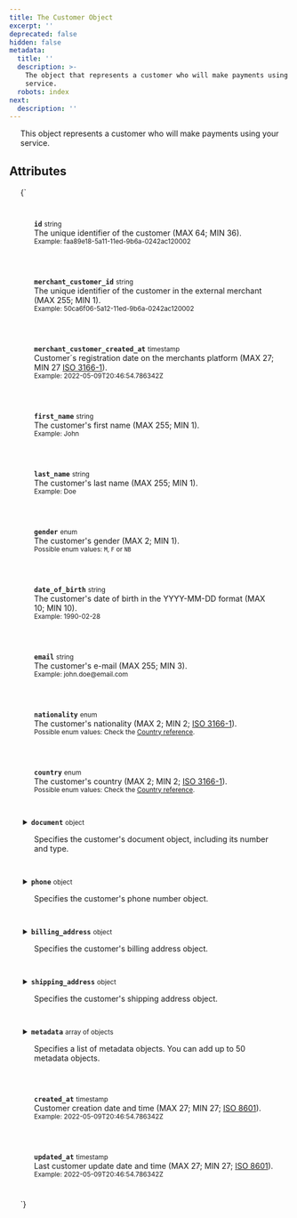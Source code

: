 ```yaml
---
title: The Customer Object
excerpt: ''
deprecated: false
hidden: false
metadata:
  title: ''
  description: >-
    The object that represents a customer who will make payments using your
    service.
  robots: index
next:
  description: ''
---
```

This object represents a customer who will make payments using your service.

## Attributes

<HTMLBlock>{`
<div>
  <div class="yuno">
    <p><strong><code>id</code></strong> <small>string</small>
      <br />The unique identifier of the customer (MAX 64; MIN 36).
      <br /><small> Example: faa89e18-5a11-11ed-9b6a-0242ac120002 </small>
    </p>
  </div>

  <div class="yuno">
    <p><strong><code>merchant_customer_id</code></strong> <small>string</small>
      <br />The unique identifier of the customer in the external merchant (MAX 255; MIN 1).
      <br /><small> Example: 50ca6f06-5a12-11ed-9b6a-0242ac120002 </small>
    </p>
  </div>

  <div class="yuno">
    <p><strong><code>merchant_customer_created_at</code></strong> <small>timestamp</small>
      <br />Customer´s registration date on the merchants platform (MAX 27; MIN 27 <a href="country-reference">ISO 3166-1</a>).
      <br /><small> Example: 2022-05-09T20:46:54.786342Z </small>
    </p>
  </div>

  <div class="yuno">
    <p><strong><code>first_name</code></strong> <small>string</small>
      <br />The customer's first name (MAX 255; MIN 1).
      <br /><small> Example: John </small>
    </p>
  </div>

  <div class="yuno">
    <p><strong><code>last_name</code></strong> <small>string</small>
      <br />The customer's last name (MAX 255; MIN 1).
      <br /><small> Example: Doe </small>
    </p>
  </div>

  <div class="yuno">
    <p><strong><code>gender</code></strong> <small>enum</small>
      <br />The customer's gender (MAX 2; MIN 1).
      <br /><small> Possible enum values: <code>M</code>, <code>F</code> or <code>NB</code> </small>
    </p>
  </div>

  <div class="yuno">
    <p><strong><code>date_of_birth</code></strong> <small>string</small>
      <br />The customer's date of birth in the YYYY-MM-DD format (MAX 10; MIN 10).
      <br /><small> Example: 1990-02-28 </small>
    </p>
  </div>

  <div class="yuno">
    <p><strong><code>email</code></strong> <small>string</small>
      <br />The customer's e-mail (MAX 255; MIN 3).
      <br /><small> Example: john.doe@email.com </small>
    </p>
  </div>

  <div class="yuno">
    <p><strong><code>nationality</code></strong> <small>enum</small>
      <br />The customer's nationality (MAX 2; MIN 2; <a href="https://en.wikipedia.org/wiki/ISO_3166-1">ISO 3166-1</a>).
      <br /><small> Possible enum values: Check the <a href="country-reference">Country reference</a>. </small>
    </p>
  </div>

  <div class="yuno">
    <p><strong><code>country</code></strong> <small>enum</small>
      <br />The customer's country (MAX 2; MIN 2; <a href="https://en.wikipedia.org/wiki/ISO_3166-1">ISO 3166-1</a>).
      <br /><small> Possible enum values: Check the <a href="country-reference">Country reference</a>. </small>
    </p>
  </div>

  <details class="yuno">
    <summary><strong><code>document</code></strong> <small>object</small>
      <br />
      <p>Specifies the customer's document object, including its number and type.</p>
    </summary>
    <div>
      <p><strong><code>document_number</code></strong> <small>string</small>
        <br />The customer's document number (MAX 40; MIN 3).
        <br /><small> Example: 1093333333 </small>
      </p>
      <p><strong><code>document_type</code></strong> <small>enum</small>
        <br />The customer's document type (MAX 6; MIN 2).
        <br /><small> Possible enum values: Check the <a href="country-reference"> Country reference</a>. </small>
      </p>
    </div>
  </details>

  <details class="yuno">
    <summary><strong><code>phone</code></strong> <small>object</small>
      <br />
      <p>Specifies the customer's phone number object.</p>
    </summary>
    <div>
      <p><strong><code>country_code</code></strong> <small>string</small>
        <br />The country calling code of the customer's phone (MAX 3; MIN 1). Possible values: Check the <a
          href="country-reference"> Country reference</a>.
        <br /><small> Example: 57 </small>
      </p>
      <p><strong><code>number</code></strong> <small>string</small>
        <br />The customer's phone number, without the country code (MAX 32; MIN 1).
        <br /><small> Example: 3132450765 </small>
      </p>
    </div>
  </details>

  <details class="yuno">
    <summary><strong><code>billing_address</code></strong> <small>object</small>
      <br />
      <p>Specifies the customer's billing address object.</p>
    </summary>
    <div>
      <p><strong><code>address_line_1</code></strong> <small>string</small>
        <br />The primary billing address line of the customer (MAX 255; MIN 3).
        <br /><small> Example: Calle 34 # 56 - 78 </small>
      </p>
      <p><strong><code>address_line_2</code></strong> <small>string</small>
        <br />The secondary billing address line of the customer (MAX 255; MIN 3).
        <br /><small> Example: Apartamento 502, Torre I </small>
      </p>
      <p><strong><code>city</code></strong> <small>string</small>
        <br />The city considered for the billing address (MAX 255; MIN 3).
        <br /><small> Example: Bogotá </small>
      </p>
      <p><strong><code>country</code></strong> <small>enum</small>
        <br />The country considered for the billing address (MAX 2; MIN 2; <a href="country-reference">ISO 3166-1</a>).
        <br /><small> Possible enum values: Check the <a href="country-reference">Country reference</a>.</small>
      </p>
      <p><strong><code>state</code></strong> <small>string</small>
        <br />The state considered for the billing address (MAX 255; MIN 3; <a href="https://en.wikipedia.org/wiki/ISO_3166-2">ISO 3166-2</a>).
        <br /><small> Example: Cundinamarca </small>
      </p>
      <p><strong><code>zip_code</code></strong> <small>string</small>
        <br />The zipcode considered for the billing address (MAX 11; MIN 4).
        <br /><small> Example: 111111 </small>
      </p>
      <p><strong><code>neighborhood</code></strong> <small>string</small>
        <br />The neighborhood of the address line of the customer(MAX 255; MIN 2)
        <br /><small> Example: Barrio 11 </small>
      </p>
    </div>
  </details>

  <details class="yuno">
    <summary><strong><code>shipping_address</code></strong> <small>object</small>
      <br />
      <p>Specifies the customer's shipping address object.</p>
    </summary>
    <div>
      <p><strong><code>address_line_1</code></strong> <small>string</small>
        <br />The primary shipping address line of the customer (MAX 255; MIN 3).
        <br /><small> Example: Calle 34 # 56 - 78 </small>
      </p>
      <p><strong><code>address_line_2</code></strong> <small>string</small>
        <br />The secondary shipping address line of the customer (MAX 255; MIN 3).
        <br /><small> Example: Apartamento 502, Torre I </small>
      </p>
      <p><strong><code>city</code></strong> <small>string</small>
        <br />The city considered for the shipping address (MAX 255; MIN 3).
        <br /><small> Example: Bogotá </small>
      </p>
      <p><strong><code>country</code></strong> <small>enum</small>
        <br />The country considered for the shipping address (MAX 2; MIN 2; <a href="country-reference">ISO 3166-1</a>).
        <br /><small> Possible enum values: Check the <a href="country-reference">Country reference</a>.</small>
      </p>
      <p><strong><code>state</code></strong> <small>string</small>
        <br />The state considered for the shipping address (MAX 255; MIN 3; <a href="https://en.wikipedia.org/wiki/ISO_3166-2">ISO 3166-2</a>).
        <br /><small> Example: Cundinamarca </small>
      </p>
      <p><strong><code>zip_code</code></strong> <small>string</small>
        <br />The zipcode considered for the shipping address (MAX 10; MIN 5).
        <br /><small> Example: 111111 </small>
      </p>
      <p><strong><code>neighborhood</code></strong> <small>string</small>
        <br />The neighborhood of the address line of the customer(MAX 255; MIN 2)
        <br /><small> Example: Barrio 11 </small>
      </p>
    </div>
  </details>

  <details class="yuno">
    <summary><strong><code>metadata</code></strong> <small>array of objects</small>
      <br />
      <p>Specifies a list of metadata objects. You can add up to 50 metadata objects.</p>
    </summary>
    <div>
      <details class="yuno">
        <summary><strong><code>metadata object</code></strong> <small>object</small>
          <br />
          <p>Specifies a metadata key and the respective value.</p>
        </summary>
        <div>
          <p><strong><code>key</code></strong> <small>string</small>
            <br />Specifies one metadata key.
            <br /><small> Example: age </small>
          </p>
          <p><strong><code>value</code></strong> <small>string</small>
            <br />Specifies the value for the defined metadata key.
            <br /><small> Example: 28 </small>
          </p>
        </div>
      </details>
    </div>
  </details>

  <div class="yuno">
    <p><strong><code>created_at</code></strong> <small>timestamp</small>
      <br />Customer creation date and time (MAX 27; MIN 27; <a href="https://en.wikipedia.org/wiki/ISO_8601">ISO 8601</a>).
      <br /><small> Example: 2022-05-09T20:46:54.786342Z </small>
    </p>
  </div>

  <div class="yuno">
    <p><strong><code>updated_at</code></strong> <small>timestamp</small>
      <br />Last customer update date and time (MAX 27; MIN 27; <a href="https://en.wikipedia.org/wiki/ISO_8601">ISO 8601</a>).
      <br /><small> Example: 2022-05-09T20:46:54.786342Z </small>
    </p>
  </div>
</div>

<style>
  details {
    display: flex;
    overflow: hidden;
  }

  p {
    margin-left: 20px;
  }

  .yuno {
    --highlight: var(--yuno-card-background);
    background: var(--yuno-card-background);
    margin: 1.5em;
    border-radius: 5px;
    border-left: 15px solid var(--yuno-purple);
    padding: 0.25em;
  }
</style>
`}</HTMLBlock>